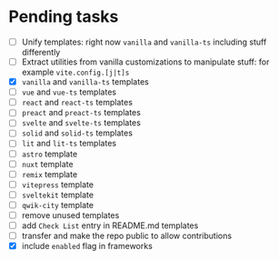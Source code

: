 # Pending tasks

- [ ] Unify templates: right now `vanilla` and `vanilla-ts` including stuff differently 
- [ ] Extract utilities from vanilla customizations to manipulate stuff: for example `vite.config.[j|t]s`
- [x] `vanilla` and `vanilla-ts` templates
- [ ] `vue` and `vue-ts` templates
- [ ] `react` and `react-ts` templates
- [ ] `preact` and `preact-ts` templates
- [ ] `svelte` and `svelte-ts` templates
- [ ] `solid` and `solid-ts` templates
- [ ] `lit` and `lit-ts` templates
- [ ] `astro` template
- [ ] `nuxt` template
- [ ] `remix` template
- [ ] `vitepress` template
- [ ] `sveltekit` template
- [ ] `qwik-city` template
- [ ] remove unused templates
- [ ] add `Check List` entry in README.md templates
- [ ] transfer and make the repo public to allow contributions
- [x] include `enabled` flag in frameworks
